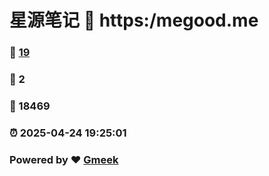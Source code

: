 # 星源笔记 :link: https:/megood.me 
### :page_facing_up: [19](https:/megood.me/tag.html) 
### :speech_balloon: 2 
### :hibiscus: 18469 
### :alarm_clock: 2025-04-24 19:25:01 
### Powered by :heart: [Gmeek](https://github.com/Meekdai/Gmeek)
